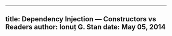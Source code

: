 --------------------------------------------------------------------------------
title: Dependency Injection — Constructors vs Readers
author: Ionuț G. Stan
date: May 05, 2014
--------------------------------------------------------------------------------
